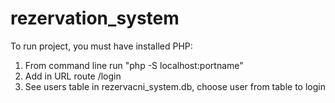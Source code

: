 # rezervation_system

To run project, you must have installed PHP:
  1. From command line run "php -S localhost:portname"
  2. Add in URL route /login
  3. See users table in rezervacni_system.db, choose user from table to login
